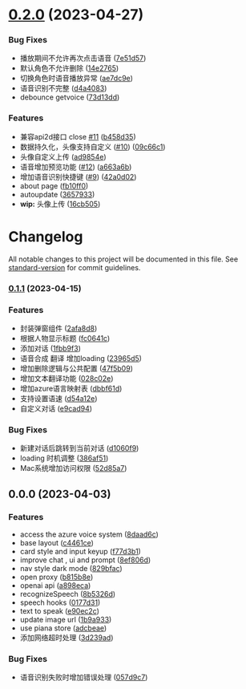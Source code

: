 # [0.2.0](https://github.com/liou666/polyglot/compare/v0.1.1...v0.2.0) (2023-04-27)


### Bug Fixes

* 播放期间不允许再次点击语音 ([7e51d57](https://github.com/liou666/polyglot/commit/7e51d578489185965e99f46d74123aaf6da7a825))
* 默认角色不允许删除 ([14e2765](https://github.com/liou666/polyglot/commit/14e2765638968c3fb0741fd14bd916a6141749ab))
* 切换角色时语音播放异常 ([ae7dc9e](https://github.com/liou666/polyglot/commit/ae7dc9e1da90848cdd381d49d30ed3d9684f178e))
* 语音识别不完整 ([d4a4083](https://github.com/liou666/polyglot/commit/d4a4083194ee8fae5a94ccd76d2c8e0c98d6bf8e))
* debounce getvoice ([73d13dd](https://github.com/liou666/polyglot/commit/73d13ddf95371fdc6d4db9f345fd508281155631))


### Features

* 兼容api2d接口 close [#11](https://github.com/liou666/polyglot/issues/11) ([b458d35](https://github.com/liou666/polyglot/commit/b458d35483f3c3b01159c51e94cb57797b4d9fcf))
* 数据持久化，头像支持自定义 ([#10](https://github.com/liou666/polyglot/issues/10)) ([09c66c1](https://github.com/liou666/polyglot/commit/09c66c17373f73c99273e691bc99ec10ee72c542))
* 头像自定义上传 ([ad9854e](https://github.com/liou666/polyglot/commit/ad9854e7df9a8129447d6f6f9199ef0b3387a160))
* 语音增加预览功能 ([#12](https://github.com/liou666/polyglot/issues/12)) ([a663a6b](https://github.com/liou666/polyglot/commit/a663a6bee6149a1af6f1966a7ea46173c6be6686))
* 增加语音识别快捷键 ([#9](https://github.com/liou666/polyglot/issues/9)) ([42a0d02](https://github.com/liou666/polyglot/commit/42a0d0253bc4109fceeffa619bcd3a04ab3d6b33))
* about page ([fb10ff0](https://github.com/liou666/polyglot/commit/fb10ff005fab597b2ce494b9443951266b01852d))
* autoupdate ([3657933](https://github.com/liou666/polyglot/commit/3657933a07d55d86d3bb507a29f2cb585ecdbde4))
* **wip:** 头像上传 ([16cb505](https://github.com/liou666/polyglot/commit/16cb5050b3cf3f6451f116908160ff8cbc9f79d5))



# Changelog

All notable changes to this project will be documented in this file. See [standard-version](https://github.com/conventional-changelog/standard-version) for commit guidelines.

### [0.1.1](https://github.com/liou666/polyglot/compare/v0.0.0...v0.1.1) (2023-04-15)


### Features

* 封装弹窗组件 ([2afa8d8](https://github.com/liou666/polyglot/commit/2afa8d8537d438c5830cb00ef96c9b78c05361be))
* 根据人物显示标题 ([fc0641c](https://github.com/liou666/polyglot/commit/fc0641cc1cd43723ea1e2a25d5de6431f667891c))
* 添加对话 ([1fbb9f3](https://github.com/liou666/polyglot/commit/1fbb9f38f76af620b9e3b9b2e20c0473d8879061))
* 语音合成 翻译 增加loading ([23965d5](https://github.com/liou666/polyglot/commit/23965d556e92258c3c40ab561fd647fa882f7df2))
* 增加删除逻辑与公共配置 ([47f5b09](https://github.com/liou666/polyglot/commit/47f5b09fe414c6fbc4df9171a68adf9f4fe238e7))
* 增加文本翻译功能 ([028c02e](https://github.com/liou666/polyglot/commit/028c02ec018965f7fc83ce4bcc974112120fd36b))
* 增加azure语言映射表 ([dbbf61d](https://github.com/liou666/polyglot/commit/dbbf61d5bdcbe597be282edc7797da1ab46cd180))
* 支持设置语速 ([d54a12e](https://github.com/liou666/polyglot/commit/d54a12e360aaaade04e361ccccf8f20b1cd4fefd))
* 自定义对话 ([e9cad94](https://github.com/liou666/polyglot/commit/e9cad944c7fb2c4181fb5a840b68553230a407d7))


### Bug Fixes

* 新建对话后跳转到当前对话 ([d1060f9](https://github.com/liou666/polyglot/commit/d1060f9787b63a0cca377b0d91bcebabdcfefd7c))
* loading 时机调整 ([386af51](https://github.com/liou666/polyglot/commit/386af51c5d5260c039008401d9f1efa84c66c8bc))
* Mac系统增加访问权限 ([52d85a7](https://github.com/liou666/polyglot/commit/52d85a75c2176d8664f6b1e3471124397da36de5))

## 0.0.0 (2023-04-03)


### Features

* access the azure voice system ([8daad6c](https://github.com/liou666/polyglot/commit/8daad6c783fa16c7ee5624d5420286affc9c6b25))
* base layout ([c4461ce](https://github.com/liou666/polyglot/commit/c4461ce60c6a7da564e9ded8a556b7b975a2a8d3))
* card style and input keyup ([f77d3b1](https://github.com/liou666/polyglot/commit/f77d3b12781e1375026ca35b64aa9e468bc797b4))
* improve chat , ui and prompt ([8ef806d](https://github.com/liou666/polyglot/commit/8ef806d9ebe09917a638c50a6cc12d2d17b6236e))
* nav style dark mode ([829bfac](https://github.com/liou666/polyglot/commit/829bfacdbf474ac4f23576bbccd7e0bccfa5b459))
* open proxy ([b815b8e](https://github.com/liou666/polyglot/commit/b815b8e3443d81d1ca34fae55b59539fac15f1ce))
* openai api ([a898eca](https://github.com/liou666/polyglot/commit/a898eca4f6e631ce68f59137bb34bad5aef82cc1))
* recognizeSpeech ([8b5326d](https://github.com/liou666/polyglot/commit/8b5326d821d4ed8c4247d72eaa7265f4b22018db))
* speech hooks ([0177d31](https://github.com/liou666/polyglot/commit/0177d310acae166520fc4420dafb90daa3e7fc40))
* text to speak ([e90ec2c](https://github.com/liou666/polyglot/commit/e90ec2ca230366177429f650c10d3a5f1f495f95))
* update image url ([1b9a933](https://github.com/liou666/polyglot/commit/1b9a933017e71c0ee1e8442a1122cd154b2c3337))
* use piana store ([adcbeae](https://github.com/liou666/polyglot/commit/adcbeae02c35a1b00d8956d8758ac17adad47782))
* 添加网络超时处理 ([3d239ad](https://github.com/liou666/polyglot/commit/3d239ad77c0a2e54d19970fdd3d1d3f674678a1f))


### Bug Fixes

* 语音识别失败时增加错误处理 ([057d9c7](https://github.com/liou666/polyglot/commit/057d9c726199e7fd98be0561dec068f3ab93bfb6))
